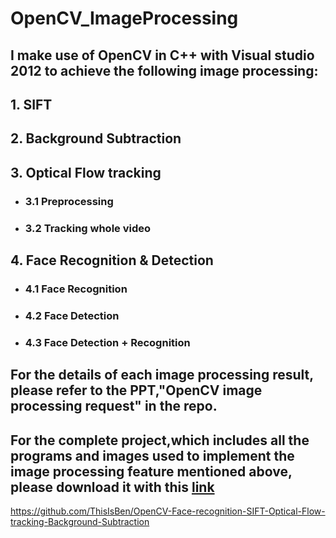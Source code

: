 
# OpenCV_ImageProcessing
## I make use of OpenCV in C++ with Visual studio 2012 to achieve the following image processing:
## 1.  SIFT
## 2.  Background Subtraction
## 3.  Optical Flow tracking
   - ### 3.1 Preprocessing 
   - ### 3.2 Tracking whole video 
## 4. Face Recognition & Detection 
   - ### 4.1 Face Recognition 
   - ### 4.2 Face Detection 
   - ### 4.3 Face Detection + Recognition 
   
## For the details of each image processing result, please refer to the PPT,"OpenCV image processing request" in the repo.
## For the complete project,which includes all the programs and images used to implement the image processing feature mentioned above, please download it with this [link](https://drive.google.com/file/d/1J-WrxQHtTqhORK4FZDjrPSpzvIaWOrIY/view?usp=sharing)




https://github.com/ThisIsBen/OpenCV-Face-recognition-SIFT-Optical-Flow-tracking-Background-Subtraction

